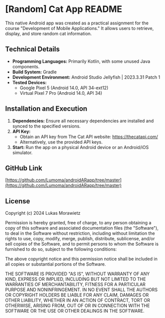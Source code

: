 # [Random] Cat App README

This native Android app was created as a practical assignment for the course "Development of Mobile Applications." It allows users to retrieve, display, and store random cat information.

## Technical Details

*   **Programming Languages:** Primarily Kotlin, with some unused Java components.
*   **Build System:** Gradle
*   **Development Environment:** Android Studio Jellyfish | 2023.3.31 Patch 1
*   **Tested Devices:**
    *   Google Pixel 5 (Android 14.0, API 34-ext12)
    *   Virtual Pixel 7 Pro (Android 14.0, API 34)

## Installation and Execution

1.  **Dependencies:** Ensure all necessary dependencies are installed and synced to the specified versions.
2.  **API Key:**
    *   Obtain an API key from The Cat API website: https://thecatapi.com/
    *   Alternatively, use the provided API keys.
3.  **Start:** Run the app on a physical Android device or an Android/iOS simulator.

## GitHub Link

[https://github.com/Lumoma/androidARapp/tree/master](https://github.com/Lumoma/androidARapp/tree/master)

## License

Copyright (c) 2024 Lukas Morawietz

Permission is hereby granted, free of charge, to any person obtaining a copy
of this software and associated documentation files (the "Software"), to deal
in the Software without restriction, including without limitation the rights
to use, copy, modify, merge, publish, distribute, sublicense, and/or sell
copies of the Software, and to permit persons to whom the Software is
furnished to do so, subject to the following conditions:

The above copyright notice and this permission notice shall be included in all
copies or substantial portions of the Software.

THE SOFTWARE IS PROVIDED "AS IS", WITHOUT WARRANTY OF ANY KIND, EXPRESS OR
IMPLIED, INCLUDING BUT NOT LIMITED TO THE WARRANTIES OF MERCHANTABILITY,
FITNESS FOR A PARTICULAR PURPOSE AND NONINFRINGEMENT. IN NO EVENT SHALL THE
AUTHORS OR COPYRIGHT HOLDERS BE LIABLE FOR ANY CLAIM, DAMAGES OR OTHER
LIABILITY, WHETHER IN AN ACTION OF CONTRACT, TORT OR OTHERWISE, ARISING FROM,
OUT OF OR IN CONNECTION WITH THE SOFTWARE OR THE USE OR OTHER DEALINGS IN THE
SOFTWARE.
